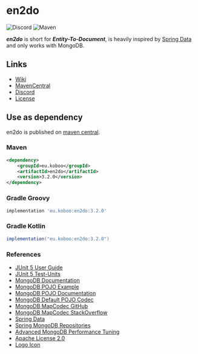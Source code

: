# en2do

![Discord](https://img.shields.io/discord/1021053609359708211)
![Maven](https://img.shields.io/maven-central/v/eu.koboo/en2do)

**_en2do_** is short for **_Entity-To-Document_**, is heavily inspired
by [Spring Data](https://spring.io/projects/spring-data) and
only works with MongoDB.

## Links

- [Wiki](https://koboo.gitbook.io/en2do/)
- [MavenCentral](https://mvnrepository.com/artifact/eu.koboo/en2do)
- [Discord](https://discord.koboo.eu/)
- [License](LICENSE)

## Use as dependency

en2do is published on [maven central](https://central.sonatype.com/).

### Maven

```xml
<dependency>
    <groupId>eu.koboo</groupId>
    <artifactId>en2do</artifactId>
    <version>3.2.0</version>
</dependency>
```

### Gradle Groovy

```groovy
implementation 'eu.koboo:en2do:3.2.0'
```

### Gradle Kotlin

```groovy
implementation("eu.koboo:en2do:3.2.0")
```

### References

- [JUnit 5 User Guide](https://junit.org/junit5/docs/current/user-guide/)
- [JUnit 5 Test-Units](https://www.baeldung.com/junit-5-test-byField)
- [MongoDB Documentation](https://www.mongodb.com/docs/manual/introduction/)
- [MongoDB POJO Example](https://www.mongodb.com/developer/languages/java/java-mapping-pojos/)
- [MongoDB POJO Documentation](https://mongodb.github.io/mongo-java-driver/3.5/bson/pojos/)
- [MongoDB Default POJO Codec](https://github.com/mongodb/mongo-java-driver/tree/master/bson/src/main/org/bson/codecs)
- [MongoDB MapCodec GitHub](https://github.com/benjamonnguyen/mongodb-bson-codec)
- [MongoDB MapCodec StackOverflow](https://stackoverflow.com/questions/67849754/mongodb-mapk-v-codec-maps-must-have-string-keys-fix)
- [Spring Data](https://spring.io/projects/spring-data)
- [Spring MongoDB Repositories](https://docs.spring.io/spring-data/mongodb/docs/1.2.0.RELEASE/reference/html/mongo.repositories.html)
- [Advanced MongoDB Performance Tuning](https://medium.com/idealo-tech-blog/advanced-mongodb-performance-tuning-2ddcd01a27d2)
- [Apache License 2.0](https://www.apache.org/licenses/LICENSE-2.0)
- [Logo Icon](https://dryicons.com/icon/database-file-icon-5853)
